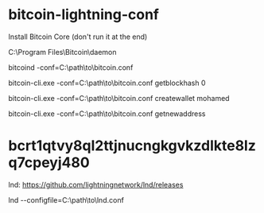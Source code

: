# bitcoin-lightning-conf


Install Bitcoin Core (don't run it at the end)

C:\Program Files\Bitcoin\daemon

bitcoind -conf=C:\path\to\bitcoin.conf

bitcoin-cli.exe -conf=C:\path\to\bitcoin.conf getblockhash 0

bitcoin-cli.exe -conf=C:\path\to\bitcoin.conf createwallet mohamed

bitcoin-cli.exe -conf=C:\path\to\bitcoin.conf getnewaddress
# bcrt1qtvy8ql2ttjnucngkgvkzdlkte8lzq7cpeyj480

lnd:
https://github.com/lightningnetwork/lnd/releases

lnd --configfile=C:\path\to\lnd.conf
